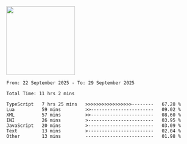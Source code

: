 <img height="180em" src="https://github-readme-stats-eight-theta.vercel.app/api?username=bkundev&show_icons=true&theme=radical&include_all_commits=true&count_private=true"/>
<!--START_SECTION:waka-->

```all_time
From: 22 September 2025 - To: 29 September 2025

Total Time: 11 hrs 2 mins

TypeScript   7 hrs 25 mins   >>>>>>>>>>>>>>>>>--------   67.28 %
Lua          59 mins         >>-----------------------   09.02 %
XML          57 mins         >>-----------------------   08.60 %
INI          26 mins         >------------------------   03.95 %
JavaScript   20 mins         >------------------------   03.09 %
Text         13 mins         >------------------------   02.04 %
Other        13 mins         -------------------------   01.98 %
```

<!--END_SECTION:waka-->
